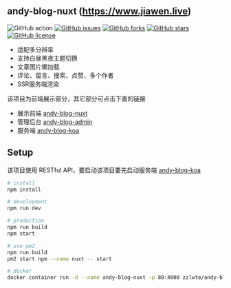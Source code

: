 ## andy-blog-nuxt (https://www.jiawen.live)

![GitHub action](https://github.com/zzlw/andy-blog-nuxt/workflows/docker%20image%20build%20and%20push/badge.svg)
[![GitHub issues](http://img.shields.io/github/issues/zzlw/andy-blog-nuxt.svg)](http://github.com/zzlw/andy-blog-nuxt/issues)
[![GitHub forks](http://img.shields.io/github/forks/zzlw/andy-blog-nuxt.svg)](http://github.com/zzlw/andy-blog-nuxt/network)
[![GitHub stars](http://img.shields.io/github/stars/zzlw/andy-blog-nuxt.svg)](http://github.com/zzlw/andy-blog-nuxt/stargazers)
[![GitHub license](http://img.shields.io/github/license/zzlw/andy-blog-nuxt.svg)](http://github.com/zzlw/andy-blog-nuxt/blob/master/LICENSE)

- 适配多分辨率
- 支持白昼黑夜主题切换
- 文章图片懒加载
- 评论、留言、搜索、点赞、多个作者
- SSR服务端渲染

该项目为前端展示部分，其它部分可点击下面的链接

- 展示前端 [andy-blog-nuxt](https://github.com/zzlw/andy-blog-nuxt)
- 管理后台 [andy-blog-admin](https://github.com/zzlw/andy-blog-admin)
- 服务端 [andy-blog-koa](https://github.com/zzlw/andy-blog-koa)

## Setup

该项目使用 RESTful API，要启动该项目要先启动服务端 [andy-blog-koa](https://github.com/zzlw/andy-blog-koa)

```bash
# install
npm install

# development
npm run dev

# production 
npm run build
npm start

# use pm2
npm run build
pm2 start npm --name nuxt -- start

# docker
docker container run -d --name andy-blog-nuxt -p 80:4000 zzlwte/andy-blog-nuxt
```